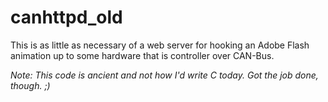 canhttpd_old
============

This is as little as necessary of a web server for hooking an Adobe Flash animation up to some hardware that is controller over CAN-Bus.

*Note: This code is ancient and not how I'd write C today. Got the job done, though. ;)*
